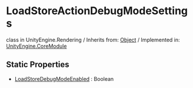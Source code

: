 # LoadStoreActionDebugModeSettings
class in UnityEngine.Rendering
 / Inherits from: <a href="https://docs.unity3d.com/6000.2/Documentation/ScriptReference/Object.html">Object</a> / Implemented in: <a href="https://docs.unity3d.com/6000.2/Documentation/ScriptReference/UnityEngine.CoreModule.html">UnityEngine.CoreModule</a>

## Static Properties
- <a href="https://docs.unity3d.com/6000.2/Documentation/ScriptReference/LoadStoreActionDebugModeSettings-LoadStoreDebugModeEnabled.html">LoadStoreDebugModeEnabled</a> : Boolean
